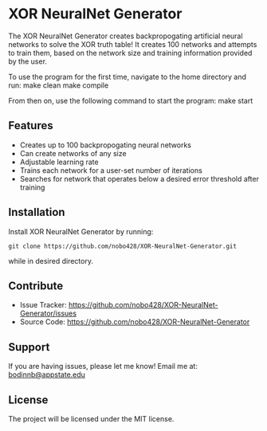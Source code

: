 XOR NeuralNet Generator
=======================
 
The XOR NeuralNet Generator creates backpropogating artificial neural networks to solve the XOR truth table!
It creates 100 networks and attempts to train them, based on the network size and training information provided by the user.
 
To use the program for the first time, navigate to the home directory and run:
	make clean
	make compile

From then on, use the following command to start the program:
	make start
 
Features
--------

- Creates up to 100 backpropogating neural networks
- Can create networks of any size
- Adjustable learning rate
- Trains each network for a user-set number of iterations
- Searches for network that operates below a desired error threshold after training
 
Installation
------------
 
Install XOR NeuralNet Generator by running:
 
    git clone https://github.com/nobo428/XOR-NeuralNet-Generator.git

while in desired directory.
 
Contribute
----------
 
- Issue Tracker: https://github.com/nobo428/XOR-NeuralNet-Generator/issues
- Source Code: https://github.com/nobo428/XOR-NeuralNet-Generator
 
Support
-------
 
If you are having issues, please let me know!
Email me at: bodinnb@appstate.edu
 
License
-------
 
The project will be licensed under the MIT license.
